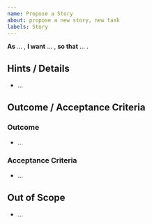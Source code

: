 ```yaml
---
name: Propose a Story
about: propose a new story, new task
labels: Story
---
```

<!-- 
A clear and concise description of what the desired story will look like. 
-->
**As** ... ,
**I want** ... ,
**so that** ... .

## Hints / Details
<!--
Provide as much information regarding this request as possible
-->
- ...

## Outcome / Acceptance Criteria
<!--
Describe the Outcome & acceptance criterias the result of the story
-->
### Outcome
- ...
### Acceptance Criteria
- ...

## Out of Scope
<!--
Describe the topics which are out of scope
-->
- ...
